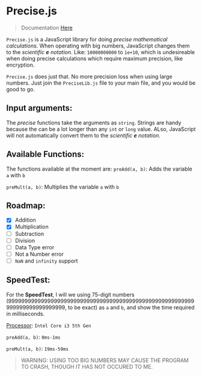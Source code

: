 # Precise.js
> Documentation [Here](https://github.com/raklaptudirm/Precise.js/wiki/Documentation)

`Precise.js` is a JavaScript library for doing _precise mathematical calculations_. When operating with big numbers, JavaScript changes them to the _scientific __e__ notation_. Like: `10000000000` to `1e+10`, which is undesireable when doing precise calculations which require maximum precision, like encryption.

`Precise.js` does just that. No more precision loss when using large numbers. Just join the `PreciseLib.js` file to your main file, and you would be good to go.

## Input arguments:
The _precise_ functions take the arguments as `string`. Strings are handy because the can be a lot longer than any `int` or `long` value. ALso, JavaScript will not automatically convert them to the _scientific __e__ notation_.

## Available Functions:
The functions available at the moment are:
`preAdd(a, b)`: Adds the variable `a` with `b`

`preMult(a, b)`: Multiplies the variable `a` with `b`

## Roadmap:
- [x] Addition
- [x] Multiplication
- [ ] Subtraction
- [ ] Division
- [ ] Data Type error
- [ ] Not a Number error
- [ ] `NaN` and `infinity` support

## SpeedTest:
For the __SpeedTest__, I will we using 75-digit numbers (999999999999999999999999999999999999999999999999999999999999999999999999999, to be exact) as `a` and `b`, and show the time required in milliseconds.

[Processor](https://ark.intel.com/content/www/us/en/ark/products/series/84981/5th-generation-intel-core-i3-processors.html): `Intel Core i3 5th Gen`

`preAdd(a, b)`: `0ms-1ms`

`preMult(a, b)`: `19ms-59ms`


> WARNING: USING TOO BIG NUMBERS MAY CAUSE THE PROGRAM TO CRASH, THOUGH IT HAS NOT OCCURED TO ME.
